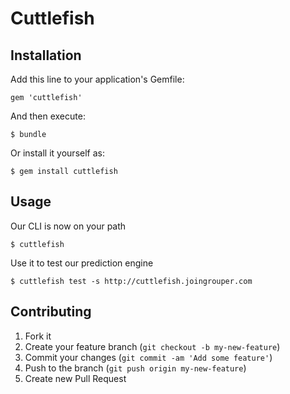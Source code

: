 # Cuttlefish


## Installation

Add this line to your application's Gemfile:

    gem 'cuttlefish'

And then execute:

    $ bundle

Or install it yourself as:

    $ gem install cuttlefish

## Usage

Our CLI is now on your path

    $ cuttlefish

Use it to test our prediction engine 

    $ cuttlefish test -s http://cuttlefish.joingrouper.com


## Contributing

1. Fork it
2. Create your feature branch (`git checkout -b my-new-feature`)
3. Commit your changes (`git commit -am 'Add some feature'`)
4. Push to the branch (`git push origin my-new-feature`)
5. Create new Pull Request
